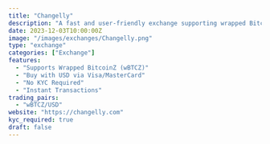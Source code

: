 ```yaml
---
title: "Changelly"
description: "A fast and user-friendly exchange supporting wrapped BitcoinZ (wBTCZ) purchases with USD using Visa or MasterCard."
date: 2023-12-03T10:00:00Z
image: "/images/exchanges/Changelly.png"
type: "exchange"
categories: ["Exchange"]
features:
  - "Supports Wrapped BitcoinZ (wBTCZ)"
  - "Buy with USD via Visa/MasterCard"
  - "No KYC Required"
  - "Instant Transactions"
trading_pairs:
  - "wBTCZ/USD"
website: "https://changelly.com"
kyc_required: true
draft: false
---
```

